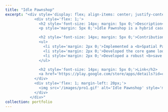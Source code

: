 ```yaml
---
title: "Idle Pawnshop"
excerpt: "<div style='display: flex; align-items: center; justify-content: space-between; font-size: 14px;'>
             <div style='flex: 1;'>
               <h2 style='font-size: 14px; margin: 5px 0;'>Description</h2>
               <p style='margin: 5px 0;'>Idle Pawnshop is a hybrid casual game where players take on the role of a pawnshop owner, digging for historical artifacts and lost parts of objects to sell or display in their shop. The game features several digging locations and a rarity system for artifacts, allowing players to collect and reconstruct historical figures to enhance their shop's reputation. As players attract more customers and generate income, they can expand their pawnshop into a museum, showcasing their collection.</p>

               <h2 style='font-size: 14px; margin: 5px 0;'>Contribution</h2>
               <ul>
                 <li style='margin: 2px 0;'>Implemented a <b>Spatial Partioning</b> based approach to optimize <b>mesh deformation</b> in real-time, resulting in a <b>performance boost from 30 fps to 60 fps on low-end devices</b></li>
                 <li style='margin: 2px 0;'>Developed the core game loop, an intuitive tutorial system, and responsive animated feedbacks, improving player engagement and overall game feel</li>
                 <li style='margin: 2px 0;'>Developed a robust <b>save system</b> to manage complex data, such as digging progression and inventory, making sure players do not lose game progress</li>
               </ul>

               <h2 style='font-size: 14px; margin: 5px 0;'>Link</h2>
               <a href='https://play.google.com/store/apps/details?id=com.kolpoverse.idlepawnshop'>Download</a>
             </div>
             <div style='flex: 1; margin-left: 20px;'>
               <img src='/images/pro1.gif' alt='Idle Pawnshop' style='max-width: 100%;'>
             </div>
           </div>"
collection: portfolio
---
```

